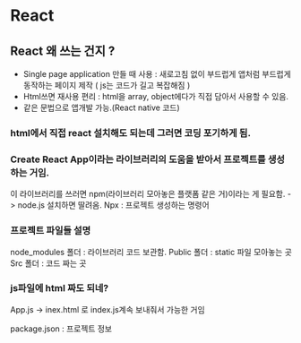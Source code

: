 # React

## React  왜 쓰는 건지 ?

- Single page application 만들 때 사용 : 새로고침 없이 부드럽게 앱처럼 부드럽게 동작하는 페이지 제작
( js는 코드가 길고 복잡해짐 )
- Html쓰면 재사용 편리 : html을 array, object에다가 직접 담아서 사용할 수 있음.
- 같은 문법으로 앱개발 가능.(React native 코드)

### html에서 직접 react 설치해도 되는데 그러면 코딩 포기하게 됨.

### Create React App이라는 라이브러리의 도움을 받아서 프로젝트를 생성하는 거임.
이 라이브러리를 쓰러면 npm(라이브러리 모아놓은 플랫폼 같은 거)이라는 게 필요함.
 -> node.js 설치하면 딸려옴.
 Npx : 프로젝트 생성하는 명령어

### 프로젝트 파일들 설명
node_modules 폴더 : 라이브러리 코드 보관함.
Public 폴더 : static 파일 모아놓는 곳
Src 폴더 : 코드 짜는 곳

### js파일에 html 짜도 되네?
App.js -> inex.html 로 index.js계속 보내줘서 가능한 거임

package.json : 프로젝트 정보
